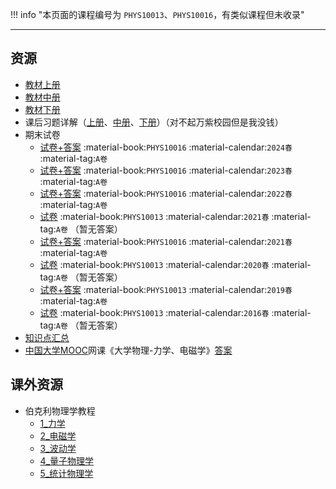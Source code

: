 !!! info "本页面的课程编号为 `PHYS10013`、`PHYS10016`，有类似课程但未收录"

---

## 资源  
- [教材上册](https://api.ecylt.top/v1/lanzou_link?url=https://cqu-openlib.lanzout.com/i1eVm1wkm1gd&type=down)  
- [教材中册](https://api.ecylt.top/v1/lanzou_link?url=https://cqu-openlib.lanzout.com/irWRU1wkm9bg&type=down)  
- [教材下册](https://api.ecylt.top/v1/lanzou_link?url=https://cqu-openlib.lanzout.com/iV27g1wkm6if&type=down)  
- 课后习题详解（[上册](https://api.ecylt.top/v1/lanzou_link?url=https://cqu-openlib.lanzout.com/iVV0F1y0rsab&type=down)、[中册](https://api.ecylt.top/v1/lanzou_link?url=https://cqu-openlib.lanzout.com/i9cHH1xy769g&type=down)、[下册](https://api.ecylt.top/v1/lanzou_link?url=https://cqu-openlib.lanzout.com/ioosU1y0ty1a&type=down)）（对不起万紫校园但是我没钱）  
- 期末试卷  
    - [试卷+答案](https://api.ecylt.top/v1/lanzou_link?url=https://cqu-openlib.lanzout.com/i9lMe22kr73c&type=down) :material-book:`PHYS10016` :material-calendar:`2024春` :material-tag:`A卷`  
    - [试卷+答案](https://api.ecylt.top/v1/lanzou_link?url=https://cqu-openlib.lanzout.com/iFBz921oxzef&type=down) :material-book:`PHYS10016` :material-calendar:`2023春` :material-tag:`A卷`  
    - [试卷+答案](https://api.ecylt.top/v1/lanzou_link?url=https://cqu-openlib.lanzout.com/iXTZT21oxz7i&type=down) :material-book:`PHYS10016` :material-calendar:`2022春` :material-tag:`A卷`  
    - [试卷](https://api.ecylt.top/v1/lanzou_link?url=https://cqu-openlib.lanzout.com/ijN8Q21oz5dg&type=down) :material-book:`PHYS10013` :material-calendar:`2021春` :material-tag:`A卷` （暂无答案） 
    - [试卷+答案](https://api.ecylt.top/v1/lanzou_link?url=https://cqu-openlib.lanzout.com/iH0MW21oxz5g&type=down) :material-book:`PHYS10016` :material-calendar:`2021春` :material-tag:`A卷`  
    - [试卷](https://api.ecylt.top/v1/lanzou_link?url=https://cqu-openlib.lanzout.com/iDuRo21oz58b&type=down) :material-book:`PHYS10013` :material-calendar:`2020春` :material-tag:`A卷` （暂无答案） 
    - [试卷+答案](https://api.ecylt.top/v1/lanzou_link?url=https://cqu-openlib.lanzout.com/ibHJY21oz55i&type=down) :material-book:`PHYS10013` :material-calendar:`2019春` :material-tag:`A卷`  
    - [试卷](https://api.ecylt.top/v1/lanzou_link?url=https://cqu-openlib.lanzout.com/iVTI421oz51e&type=down) :material-book:`PHYS10013` :material-calendar:`2016春` :material-tag:`A卷` （暂无答案） 
- [知识点汇总](https://api.ecylt.top/v1/lanzou_link?url=https://cqu-openlib.lanzout.com/iyHne21oruuf&type=down)
- [中国大学MOOC](https://www.icourse163.org/)网课《大学物理-力学、电磁学》[答案](https://ginnnnnn.top/mooc/course/1471573473)  

## 课外资源  
- 伯克利物理学教程  
    - [1_力学](https://api.ecylt.top/v1/lanzou_link?url=https://cqu-openlib.lanzout.com/iPjAq1wkmlmj&type=down)  
    - [2_电磁学](https://api.ecylt.top/v1/lanzou_link?url=https://cqu-openlib.lanzout.com/ihJeN1wkmw3g&type=down)  
    - [3_波动学](https://api.ecylt.top/v1/lanzou_link?url=https://cqu-openlib.lanzout.com/idnvE1wkn19c&type=down)  
    - [4_量子物理学](https://api.ecylt.top/v1/lanzou_link?url=https://cqu-openlib.lanzout.com/iihT11wkn67a&type=down)  
    - [5_统计物理学](https://api.ecylt.top/v1/lanzou_link?url=https://cqu-openlib.lanzout.com/is5Ht1wkn8xi&type=down)  